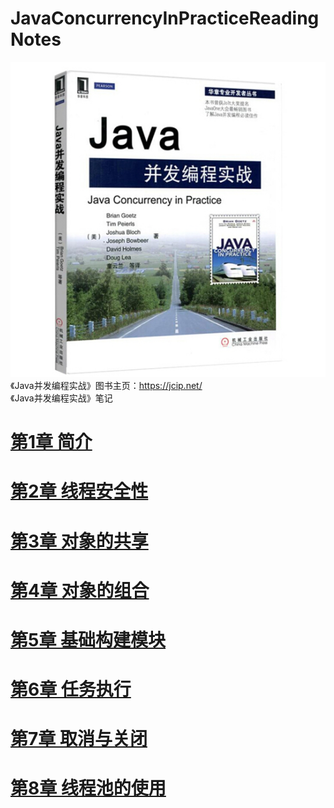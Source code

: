 # JavaConcurrencyInPracticeReadingNotes
![alt Java并发编程实战](./images/《Java并发编程实战》封面.jpg "《Java并发编程实战》")  
《Java并发编程实战》图书主页：<https://jcip.net/>  
《Java并发编程实战》笔记
# [第1章 简介](https://github.com/BenYu2021/JavaConcurrencyInPracticeReadingNotes/blob/main/notes/%E7%AC%AC01%E7%AB%A0%20%E7%AE%80%E4%BB%8B.md)
# [第2章 线程安全性](https://github.com/BenYu2021/JavaConcurrencyInPracticeReadingNotes/blob/main/notes/%E7%AC%AC02%E7%AB%A0%20%E7%BA%BF%E7%A8%8B%E5%AE%89%E5%85%A8%E6%80%A7.md)
# [第3章 对象的共享](https://github.com/BenYu2021/JavaConcurrencyInPracticeReadingNotes/blob/main/notes/%E7%AC%AC03%E7%AB%A0%20%E5%AF%B9%E8%B1%A1%E7%9A%84%E5%85%B1%E4%BA%AB.md)
# [第4章 对象的组合](https://github.com/BenYu2021/JavaConcurrencyInPracticeReadingNotes/blob/main/notes/%E7%AC%AC04%E7%AB%A0%20%E5%AF%B9%E8%B1%A1%E7%9A%84%E7%BB%84%E5%90%88.md)
# [第5章 基础构建模块](https://github.com/BenYu2021/JavaConcurrencyInPracticeReadingNotes/blob/main/notes/%E7%AC%AC05%E7%AB%A0%20%E5%9F%BA%E7%A1%80%E6%9E%84%E5%BB%BA%E6%A8%A1%E5%9D%97.md)
# [第6章 任务执行](https://github.com/BenYu2021/JavaConcurrencyInPracticeReadingNotes/blob/main/notes/%E7%AC%AC06%E7%AB%A0%20%E4%BB%BB%E5%8A%A1%E6%89%A7%E8%A1%8C.md)
# [第7章 取消与关闭](https://github.com/BenYu2021/JavaConcurrencyInPracticeReadingNotes/blob/main/notes/%E7%AC%AC07%E7%AB%A0%20%E5%8F%96%E6%B6%88%E4%B8%8E%E5%85%B3%E9%97%AD.md)
# [第8章 线程池的使用](https://github.com/BenYu2021/JavaConcurrencyInPracticeReadingNotes/blob/main/notes/%E7%AC%AC08%E7%AB%A0%20%E7%BA%BF%E7%A8%8B%E6%B1%A0%E7%9A%84%E4%BD%BF%E7%94%A8.md)

